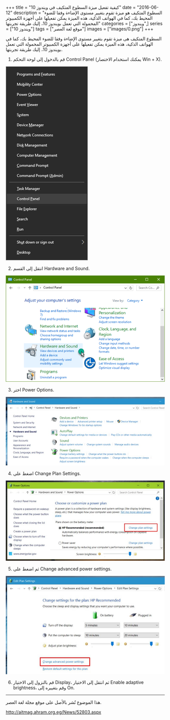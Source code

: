 +++
title = "كيفية تفعيل ميزة السطوع المتكيف في ويندوز 10"
date = "2016-06-12"
description = "السطوع المتكيف هو ميزة تقوم بتغيير مستوى الإضاءة وفقا للضوء المحيط بك، كما في الهواتف الذكية، هذه الميزة يمكن تفعيلها على أجهزة الكمبيوتر المحمولة التي تعمل بويندوز 10، إليك طريقة تجربتها"
categories = ["ويندوز",]
series = ["ويندوز 10"]
tags = ["موقع لغة العصر"]
images = ["images/0.png"]
+++

السطوع المتكيف هى ميزة تقوم بتغيير مستوى الإضاءة وفقا للضوء المحيط بك، كما في الهواتف الذكية، هذه الميزة يمكن تفعيلها على أجهزة الكمبيوتر المحمولة التي تعمل بويندوز 10، إليك طريقة تجربتها.

1. قم بالدخول إلى لوحة التحكم Control Panel (يمكنك استخدام الاختصار Win + X).

![1](images/1.jpg)

2. انتقل إلى القسم Hardware and Sound.

![2](images/2.png)

3. اختر Power Options.

![3](images/3.jpg)

4. اضغط على Change Plan Settings.

![4](images/4.jpg)

5. ثم اضغط على Change advanced power settings.

![5](images/5.jpg)

6. قم بالنزول إلى الاختيار Display، ثم انتقل إلى الاختيار Enable adaptive brightness، وقم بتغييره إلى On.

---
هذا الموضوع نٌشر باﻷصل على موقع مجلة لغة العصر.

http://aitmag.ahram.org.eg/News/52803.aspx